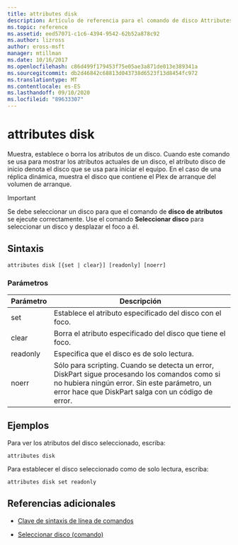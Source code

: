 ```yaml
---
title: attributes disk
description: Artículo de referencia para el comando de disco Attributes, que muestra, establece o borra los atributos de un disco.
ms.topic: reference
ms.assetid: eed57071-c1c6-4394-9542-62b52a878c92
ms.author: lizross
author: eross-msft
manager: mtillman
ms.date: 10/16/2017
ms.openlocfilehash: c86d499f179453f75e05ae3a871de013e389341a
ms.sourcegitcommit: db2d46842c68813d043738d6523f13d8454fc972
ms.translationtype: MT
ms.contentlocale: es-ES
ms.lasthandoff: 09/10/2020
ms.locfileid: "89633307"
---
```

# <a name="attributes-disk"></a>attributes disk

Muestra, establece o borra los atributos de un disco. Cuando este comando se usa para mostrar los atributos actuales de un disco, el atributo disco de inicio denota el disco que se usa para iniciar el equipo. En el caso de una réplica dinámica, muestra el disco que contiene el Plex de arranque del volumen de arranque.

> [!IMPORTANT]
> Se debe seleccionar un disco para que el comando de **disco de atributos** se ejecute correctamente. Use el comando **Seleccionar disco** para seleccionar un disco y desplazar el foco a él.

## <a name="syntax"></a>Sintaxis

```
attributes disk [{set | clear}] [readonly] [noerr]
```

### <a name="parameters"></a>Parámetros

| Parámetro | Descripción |
| --------- | ----------- |
| set | Establece el atributo especificado del disco con el foco. |
| clear | Borra el atributo especificado del disco que tiene el foco. |
| readonly | Especifica que el disco es de solo lectura. |
| noerr | Sólo para scripting. Cuando se detecta un error, DiskPart sigue procesando los comandos como si no hubiera ningún error. Sin este parámetro, un error hace que DiskPart salga con un código de error. |

## <a name="examples"></a>Ejemplos

Para ver los atributos del disco seleccionado, escriba:

```
attributes disk
```

Para establecer el disco seleccionado como de solo lectura, escriba:

```
attributes disk set readonly
```

## <a name="additional-references"></a>Referencias adicionales

- [Clave de sintaxis de línea de comandos](command-line-syntax-key.md)

- [Seleccionar disco (comando)](select-disk.md)
